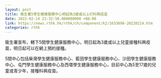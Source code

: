 ```yaml
---
layout: post
title: 衞生署5學生健康服務中心明起為3歲或以上打科興疫苗
date: 2022-02-14 22:32:50.000000000 +08:00
link: https://news.rthk.hk/rthk/ch/component/k2/1633690-20220214.htm
categories: rthk
---
```


衞生署宣布，轄下5間學生健康服務中心，明日起為3歲或以上兒童接種科興疫苗，明日起可以在網上預約接種。

5間中心包括柴灣學生健康服務中心、藍田學生健康服務中心、沙田學生健康服務中心、屯門學生健康服務中心及西環學生健康服務中心，目前中心為5至17歲的兒童或青少年，接種科興疫苗。
